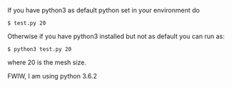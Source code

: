 If you have python3 as default python set in your environment do

```
$ test.py 20
```

Otherwise if you have python3 installed but not as default you can run
as:

```
$ python3 test.py 20
```

where 20 is the mesh size.

FWIW, I am using python 3.6.2
